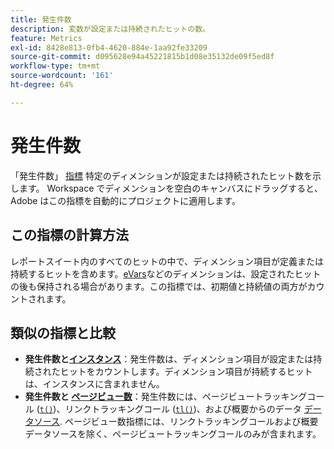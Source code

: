 ```yaml
---
title: 発生件数
description: 変数が設定または持続されたヒットの数。
feature: Metrics
exl-id: 8428e813-0fb4-4620-884e-1aa92fe33209
source-git-commit: d095628e94a45221815b1d08e35132de09f5ed8f
workflow-type: tm+mt
source-wordcount: '161'
ht-degree: 64%

---
```


# 発生件数

「発生件数」 [指標](overview.md) 特定のディメンションが設定または持続されたヒット数を示します。 Workspace でディメンションを空白のキャンバスにドラッグすると、Adobe はこの指標を自動的にプロジェクトに適用します。

## この指標の計算方法

レポートスイート内のすべてのヒットの中で、ディメンション項目が定義または持続するヒットを含めます。[eVars](../dimensions/evar.md)などのディメンションは、設定されたヒットの後も保持される場合があります。この指標では、初期値と持続値の両方がカウントされます。

## 類似の指標と比較

* **発生件数と[インスタンス](instances.md)**：発生件数は、ディメンション項目が設定または持続されたヒットをカウントします。ディメンション項目が持続するヒットは、インスタンスに含まれません。
* **発生件数と [ページビュー数](page-views.md)**：発生件数には、ページビュートラッキングコール ([`t()`](/help/implement/vars/functions/t-method.md))、リンクトラッキングコール ([`tl()`](/help/implement/vars/functions/tl-method.md))、および概要からのデータ [データソース](/help/import/data-sources/overview.md). ページビュー数指標には、リンクトラッキングコールおよび概要データソースを除く、ページビュートラッキングコールのみが含まれます。
